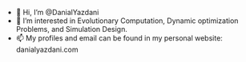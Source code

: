 - 👋 Hi, I’m @DanialYazdani
- 👀 I’m interested in Evolutionary Computation, Dynamic optimization Problems, and Simulation Design.
- 📫 My profiles and email can be found in my personal website: danialyazdani.com 
